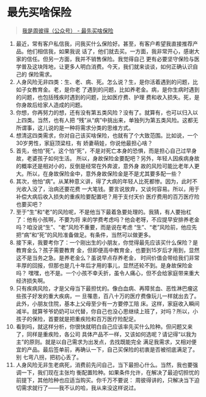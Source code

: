 # 最先买啥保险

> [我是周彼得（公众号） - 最先买啥保险](https://mp.weixin.qq.com/s/2QmMa9wUAdbm6JklgtwWdQ)

1. 最近，常有客户私信我，问我买什么保险好。甚至，有客户希望我直接推荐产品。他们相信我，如果我说
   话了，他们就去买。一方面，我非常开心，感谢大家的信任。但另一方面，我并不销售保险。我觉得自己
   更有必要坚守保险与医学普及这块阵地，让更多人明白消费。今天，我们就来谈谈，如何正确认识自己的
   保险需求。
2. 人身风险无非四类：生、老、病、死。怎么说？生，是你活着遇到的问题，比如子女教育金。老，是你老
   了遇到的问题，比如养老金。病，是你生病时遇到的问题，也包括残疾时遇到的问题，比如医疗费、护理
   费和收入损失。死，是你身故后给家人造成的问题。
3. 你想，你再努力的想，还有没有第五类风险？没有了。就算有，也可以归入以上四类。当然，也有人把
   “残”从“病”中挑出来，单独列为第五类风险。这都无所谓事，这儿说的是一种将需求分类的思维方式。
4. 想清这四类需求，你对自己该买啥保险，也就有了个大致范围。比如说，一个30岁男性，家庭顶梁柱，有
   娇妻萌娃，你说他最担心啥？
5. 首先，他怕“死”。这个怕“死”，不是对死亡本身的恐惧，而是担心自己过早身故，老婆孩子如何生活。
   所以，身故保险金要配吧？另外，年轻人因疾病身故的概率还是相对小的，反倒是经常在外奔波，意外身
   故的风险可能比老年人更大。所以，在身故保险金中，意外身故保险金是不是尤其要多配一些？
6. 其次，他怕“病”。从某种意义讲，得了大病的年轻人比死都惨。因为，此时不光收入没了，治病还要花费
   一大笔钱。要言说放弃，又谈何容易。所以，用于补偿大病后收入损失的重疾险要配置吧？用于支付天价
   医疗费用的百万医疗险也要买吧？
7. 至于“生”和“老”的风险呢，不是他当下最着急要处理的。我猜，有人要抬杠了：他有小孩啊，不要为将
   来的学费考虑吗？他会老呀，不应提早安排养老金吗？咱没说“生”、“老”风险不重要，而是说在考虑
   “生”、“老”风险前，他应先把“病”和“死”的风险准备做足。有条件，当然可以做更多。
8. 接下来，我要考你了：一个刚出生的小朋友，你觉得最先应该买什么保险？是教育金么？孩子需要教育
   金，但即便高中教育金，也要到15岁后才用到，显然这不是当务之急。是养老金么？虽说早点存养老金，
   时间价值会带给我们非常丰厚的回报，但那也是几十年后才用的事儿，显然还轮不到。是身故保险金吗？
   嘿嘿，也不是。一个小孩不幸夭折，虽令人痛心，但不会给家庭带来重大经济损失啊。
9. 只有疾病风险，才是父母当下最担忧的。像白血病、再障贫血、恶性淋巴瘤这些孩子好发的重大疾病，一
    旦罹患，百八十万的医疗费像玩儿一样就出去了。此外，小朋友住院，基本上父母至少有一方要停工陪
    床。这样，家庭收入瞬间减半。就算爷爷奶奶可以代替，你自己也没心思继续上班了，对吗？所以，小
    孩子的保险，首要就是把重疾险和百万医疗险配足。
10. 看到吗，就这样分析，你很快就明白自己应该率先买什么险种。但问题又来了，同样是重疾险，各公司
    具体产品不一样，又该如何选呢？请记得“以我为主”的原则。就是以自己需求为出发点，去找既能完全
    满足我需求，又相对便宜的产品。最后签单前，再确认一下，自己买保险的初衷是否被彻底满足了。别
    七弯八拐，把初心丢了。
11. 人身风险无非生老病死，消费前先问自己，当下最担心什么。当然，我也要强调一下，我们现在主张均
    衡配置险种。如果条件允许，在解决了最迫切担忧的前提下，其他险种也应适当购买。你千万不要说：
    周彼得讲的，只解决当下迫切需求就行了——我不认的哈，我从来没这样说过。
